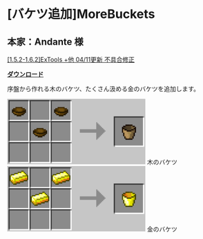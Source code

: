 # [バケツ追加]MoreBuckets
## 本家：Andante 様
[[1.5.2-1.6.2]ExTools +他 04/11更新 不具合修正](http://forum.minecraftuser.jp/viewtopic.php?f=13&t=11895)

[**ダウンロード**](https://github.com/eyeq/mod-1.11.2-MoreBuckets/releases/download/1.0/1.11.2-MoreBuckets-1.0.jar)

序盤から作れる木のバケツ、たくさん汲める金のバケツを追加します。  

<img src="https://github.com/eyeq/mod-1.11.2-MoreBuckets/blob/master/screenshots/%E6%9C%A8%E3%81%AE%E3%83%90%E3%82%B1%E3%83%84(Wooden%20Bucket).png" width="320px">  
木のバケツ


<img src="https://github.com/eyeq/mod-1.11.2-MoreBuckets/blob/master/screenshots/%E9%87%91%E3%81%AE%E3%83%90%E3%82%B1%E3%83%84(Golden%20Bucket).png" width="320px">  
金のバケツ
